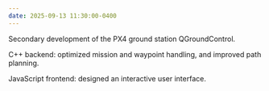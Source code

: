 ```yaml
---
date: 2025-09-13 11:30:00-0400
---
```


Secondary development of the PX4 ground station QGroundControl.

C++ backend: optimized mission and waypoint handling, and improved path planning.

JavaScript frontend: designed an interactive user interface.

